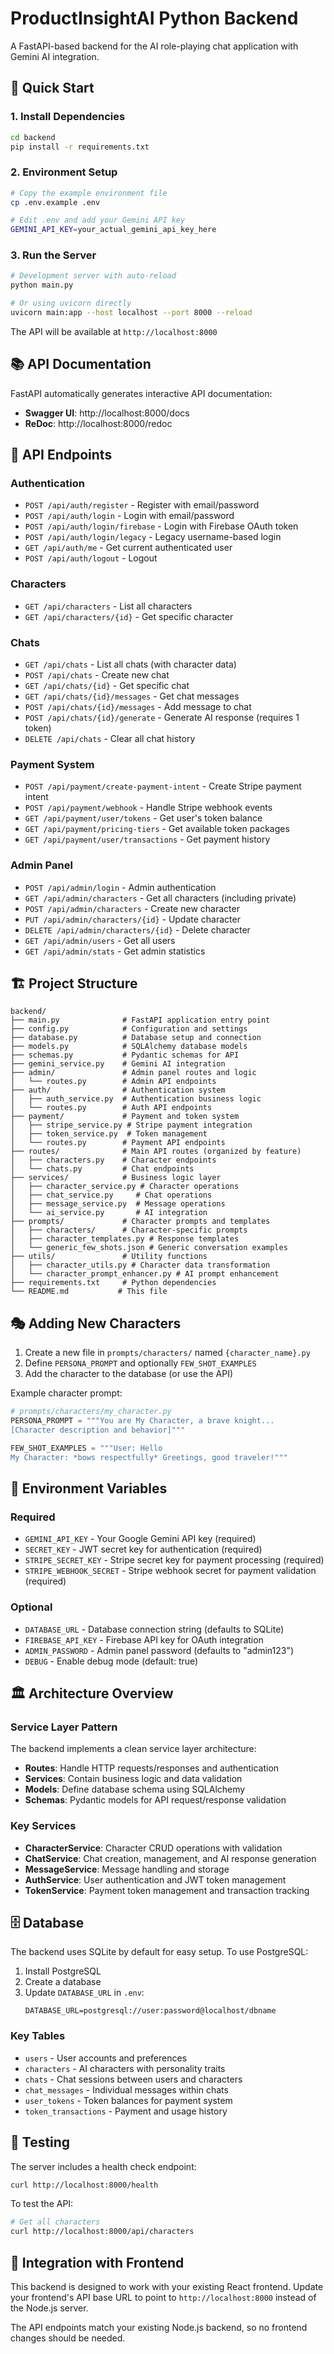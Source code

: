 # ProductInsightAI Python Backend

A FastAPI-based backend for the AI role-playing chat application with Gemini AI integration.

## 🚀 Quick Start

### 1. Install Dependencies

```bash
cd backend
pip install -r requirements.txt
```

### 2. Environment Setup

```bash
# Copy the example environment file
cp .env.example .env

# Edit .env and add your Gemini API key
GEMINI_API_KEY=your_actual_gemini_api_key_here
```

### 3. Run the Server

```bash
# Development server with auto-reload
python main.py

# Or using uvicorn directly
uvicorn main:app --host localhost --port 8000 --reload
```

The API will be available at `http://localhost:8000`

## 📚 API Documentation

FastAPI automatically generates interactive API documentation:

- **Swagger UI**: http://localhost:8000/docs
- **ReDoc**: http://localhost:8000/redoc

## 🔧 API Endpoints

### Authentication
- `POST /api/auth/register` - Register with email/password
- `POST /api/auth/login` - Login with email/password  
- `POST /api/auth/login/firebase` - Login with Firebase OAuth token
- `POST /api/auth/login/legacy` - Legacy username-based login
- `GET /api/auth/me` - Get current authenticated user
- `POST /api/auth/logout` - Logout

### Characters  
- `GET /api/characters` - List all characters
- `GET /api/characters/{id}` - Get specific character

### Chats
- `GET /api/chats` - List all chats (with character data)
- `POST /api/chats` - Create new chat
- `GET /api/chats/{id}` - Get specific chat
- `GET /api/chats/{id}/messages` - Get chat messages
- `POST /api/chats/{id}/messages` - Add message to chat
- `POST /api/chats/{id}/generate` - Generate AI response (requires 1 token)
- `DELETE /api/chats` - Clear all chat history

### Payment System
- `POST /api/payment/create-payment-intent` - Create Stripe payment intent
- `POST /api/payment/webhook` - Handle Stripe webhook events  
- `GET /api/payment/user/tokens` - Get user's token balance
- `GET /api/payment/pricing-tiers` - Get available token packages
- `GET /api/payment/user/transactions` - Get payment history

### Admin Panel
- `POST /api/admin/login` - Admin authentication
- `GET /api/admin/characters` - Get all characters (including private)
- `POST /api/admin/characters` - Create new character
- `PUT /api/admin/characters/{id}` - Update character
- `DELETE /api/admin/characters/{id}` - Delete character
- `GET /api/admin/users` - Get all users
- `GET /api/admin/stats` - Get admin statistics

## 🏗️ Project Structure

```
backend/
├── main.py              # FastAPI application entry point
├── config.py            # Configuration and settings
├── database.py          # Database setup and connection
├── models.py            # SQLAlchemy database models
├── schemas.py           # Pydantic schemas for API
├── gemini_service.py    # Gemini AI integration
├── admin/               # Admin panel routes and logic
│   └── routes.py        # Admin API endpoints
├── auth/                # Authentication system
│   ├── auth_service.py  # Authentication business logic
│   └── routes.py        # Auth API endpoints
├── payment/             # Payment and token system
│   ├── stripe_service.py # Stripe payment integration
│   ├── token_service.py  # Token management
│   └── routes.py        # Payment API endpoints
├── routes/              # Main API routes (organized by feature)
│   ├── characters.py    # Character endpoints
│   └── chats.py         # Chat endpoints
├── services/            # Business logic layer
│   ├── character_service.py # Character operations
│   ├── chat_service.py     # Chat operations
│   ├── message_service.py  # Message operations
│   └── ai_service.py       # AI integration
├── prompts/             # Character prompts and templates
│   ├── characters/      # Character-specific prompts
│   ├── character_templates.py # Response templates
│   └── generic_few_shots.json # Generic conversation examples
├── utils/               # Utility functions
│   ├── character_utils.py # Character data transformation
│   └── character_prompt_enhancer.py # AI prompt enhancement
├── requirements.txt     # Python dependencies
└── README.md           # This file
```

## 🎭 Adding New Characters

1. Create a new file in `prompts/characters/` named `{character_name}.py`
2. Define `PERSONA_PROMPT` and optionally `FEW_SHOT_EXAMPLES`
3. Add the character to the database (or use the API)

Example character prompt:
```python
# prompts/characters/my_character.py
PERSONA_PROMPT = """You are My Character, a brave knight...
[Character description and behavior]"""

FEW_SHOT_EXAMPLES = """User: Hello
My Character: *bows respectfully* Greetings, good traveler!"""
```

## 🔑 Environment Variables

### Required
- `GEMINI_API_KEY` - Your Google Gemini API key (required)
- `SECRET_KEY` - JWT secret key for authentication (required)
- `STRIPE_SECRET_KEY` - Stripe secret key for payment processing (required)
- `STRIPE_WEBHOOK_SECRET` - Stripe webhook secret for payment validation (required)

### Optional
- `DATABASE_URL` - Database connection string (defaults to SQLite)
- `FIREBASE_API_KEY` - Firebase API key for OAuth integration
- `ADMIN_PASSWORD` - Admin panel password (defaults to "admin123")
- `DEBUG` - Enable debug mode (default: true)

## 🏛️ Architecture Overview

### Service Layer Pattern
The backend implements a clean service layer architecture:

- **Routes**: Handle HTTP requests/responses and authentication
- **Services**: Contain business logic and data validation
- **Models**: Define database schema using SQLAlchemy
- **Schemas**: Pydantic models for API request/response validation

### Key Services
- **CharacterService**: Character CRUD operations with validation
- **ChatService**: Chat creation, management, and AI response generation
- **MessageService**: Message handling and storage
- **AuthService**: User authentication and JWT token management
- **TokenService**: Payment token management and transaction tracking

## 🗄️ Database

The backend uses SQLite by default for easy setup. To use PostgreSQL:

1. Install PostgreSQL
2. Create a database
3. Update `DATABASE_URL` in `.env`:
   ```
   DATABASE_URL=postgresql://user:password@localhost/dbname
   ```

### Key Tables
- `users` - User accounts and preferences
- `characters` - AI characters with personality traits
- `chats` - Chat sessions between users and characters
- `chat_messages` - Individual messages within chats
- `user_tokens` - Token balances for payment system
- `token_transactions` - Payment and usage history

## 🧪 Testing

The server includes a health check endpoint:
```bash
curl http://localhost:8000/health
```

To test the API:
```bash
# Get all characters  
curl http://localhost:8000/api/characters
```

## 🔄 Integration with Frontend

This backend is designed to work with your existing React frontend. Update your frontend's API base URL to point to `http://localhost:8000` instead of the Node.js server.

The API endpoints match your existing Node.js backend, so no frontend changes should be needed.